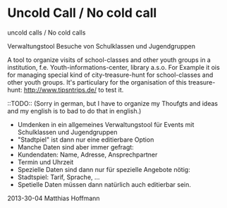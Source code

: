 Uncold Call / No cold call
==========================
uncold calls / No cold calls

Verwaltungstool Besuche von Schulklassen und Jugendgruppen


A tool to organize visits of school-classes and other youth groups in a institution, f.e. Youth-informations-center, library a.s.o.
For Example it ois for managing special kind of city-treasure-hunt for school-classes and other youth groups. 
It's particulary for the organisation of this treasure-hunt: <a href="http://www.tipsntrips.de/stadtspiel">http://www.tipsntrips.de/</a> to test it.


::TODO::
(Sorry in german, but I have to organize my Thoufgts and ideas and my english is to bad to do that in english.)

- Umdenken in ein allgemeines Verwaltungstool für Events mit Schulklassen und Jugendgruppen
 - "Stadtpiel" ist dann nur eine editierbare Option
 - Manche Daten sind aber immer gefragt:
  - Kundendaten: Name, Adresse, Ansprechpartner
  - Termin und Uhrzeit
 - Spezielle Daten sind dann nur für spezielle Angebote nötig:
  - Stadtspiel: Tarif, Sprache, ... 
 - Spetielle Daten müssen dann natürlich auch editierbar sein.


2013-30-04 Matthias Hoffmann
